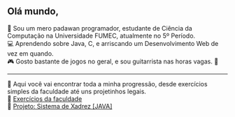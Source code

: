 ## Olá mundo,

💬 Sou um mero padawan programador, estudante de Ciência da Computação na Universidade FUMEC, atualmente no 5º Período. <br>
:computer: Aprendendo sobre Java, C, e arriscando um Desenvolvimento Web de vez em quando. <br>
:video_game: Gosto bastante de jogos no geral, e sou guitarrista nas horas vagas. :guitar:

------------------------------------------------------------------------------------------------------------------------------

:mag_right: Aqui você vai encontrar toda a minha progressão, desde exercícios simples da faculdade até uns projetinhos legais. <br>
:open_file_folder: [Exercícios da faculdade](https://github.com/GGaldino95/exercicios-faculdade) <br>
:open_file_folder: [Projeto: Sistema de Xadrez [JAVA]](https://github.com/GGaldino95/sistema-xadrez-java) <br>





<!--
**GGaldino95/GGaldino95** is a ✨ _special_ ✨ repository because its `README.md` (this file) appears on your GitHub profile.

Here are some ideas to get you started:

- 🔭 I’m currently working on ...
- 🌱 I’m currently learning ...
- 👯 I’m looking to collaborate on ...
- 🤔 I’m looking for help with ...
-  Ask me about ...
- 📫 How to reach me: ...
- 😄 Pronouns: ...
- ⚡ Fun fact: ...
-->
